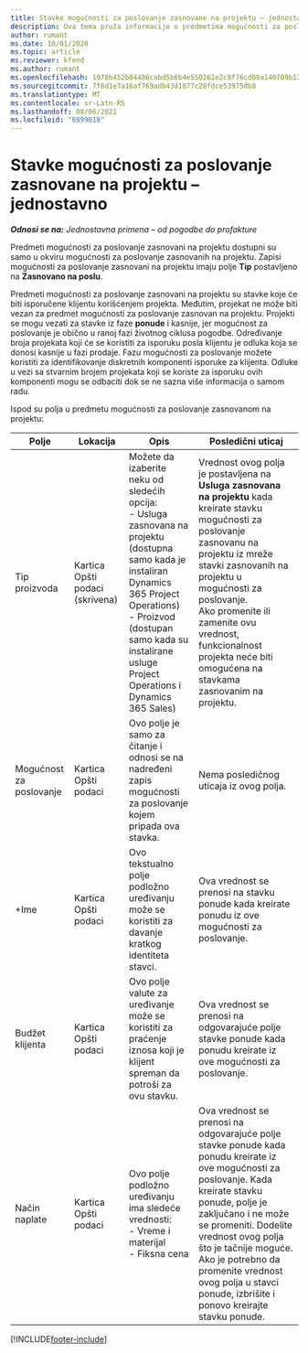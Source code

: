 ```yaml
---
title: Stavke mogućnosti za poslovanje zasnovane na projektu – jednostavno
description: Ova tema pruža informacije o predmetima mogućnosti za poslovanje zasnovanim na projektu. (Pro)
author: rumant
ms.date: 10/01/2020
ms.topic: article
ms.reviewer: kfend
ms.author: rumant
ms.openlocfilehash: 1978b452b84486cabd5b6b4e550261e2c8f76cd89a140709b137ac184c8967c1
ms.sourcegitcommit: 7f8d1e7a16af769adb43d1877c28fdce53975db8
ms.translationtype: MT
ms.contentlocale: sr-Latn-RS
ms.lasthandoff: 08/06/2021
ms.locfileid: "6999018"
---
```

# <a name="project-based-opportunity-lines---lite"></a>Stavke mogućnosti za poslovanje zasnovane na projektu – jednostavno

_**Odnosi se na:** Jednostavna primena – od pogodbe do profakture_

Predmeti mogućnosti za poslovanje zasnovani na projektu dostupni su samo u okviru mogućnosti za poslovanje zasnovanih na projektu. Zapisi mogućnosti za poslovanje zasnovani na projektu imaju polje **Tip** postavljeno na **Zasnovano na poslu**.

Predmeti mogućnosti za poslovanje zasnovani na projektu su stavke koje će biti isporučene klijentu korišćenjem projekta. Međutim, projekat ne može biti vezan za predmet mogućnosti za poslovanje zasnovan na projektu. Projekti se mogu vezati za stavke iz faze **ponude** i kasnije, jer mogućnost za poslovanje je obično u ranoj fazi životnog ciklusa pogodbe. Određivanje broja projekata koji će se koristiti za isporuku posla klijentu je odluka koja se donosi kasnije u fazi prodaje. Fazu mogućnosti za poslovanje možete koristiti za identifikovanje diskretnih komponenti isporuke za klijenta. Odluke u vezi sa stvarnim brojem projekata koji se koriste za isporuku ovih komponenti mogu se odbaciti dok se ne sazna više informacija o samom radu.

Ispod su polja u predmetu mogućnosti za poslovanje zasnovanom na projektu:

| **Polje** | **Lokacija** | **Opis** | **Posledični uticaj** |
| --- | --- | --- | --- |
| Tip proizvoda | Kartica Opšti podaci (skrivena) | Možete da izaberite neku od sledećih opcija:</br>- Usluga zasnovana na projektu (dostupna samo kada je instaliran Dynamics 365 Project Operations)</br>- Proizvod (dostupan samo kada su instalirane usluge Project Operations i Dynamics 365 Sales) | Vrednost ovog polja je postavljena na **Usluga zasnovana na projektu** kada kreirate stavku mogućnosti za poslovanje zasnovanu na projektu iz mreže stavki zasnovanih na projektu u mogućnosti za poslovanje. <br> Ako promenite ili zamenite ovu vrednost, funkcionalnost projekta neće biti omogućena na stavkama zasnovanim na projektu. |
| Mogućnost za poslovanje | Kartica Opšti podaci | Ovo polje je samo za čitanje i odnosi se na nadređeni zapis mogućnosti za poslovanje kojem pripada ova stavka. | Nema posledičnog uticaja iz ovog polja. |
| +Ime | Kartica Opšti podaci | Ovo tekstualno polje podložno uređivanju može se koristiti za davanje kratkog identiteta stavci. | Ova vrednost se prenosi na stavku ponude kada kreirate ponudu iz ove mogućnosti za poslovanje. |
| Budžet klijenta | Kartica Opšti podaci | Ovo polje valute za uređivanje može se koristiti za praćenje iznosa koji je klijent spreman da potroši za ovu stavku. | Ova vrednost se prenosi na odgovarajuće polje stavke ponude kada ponudu kreirate iz ove mogućnosti za poslovanje. |
| Način naplate | Kartica Opšti podaci | Ovo polje podložno uređivanju ima sledeće vrednosti:</br>- Vreme i materijal</br>- Fiksna cena | Ova vrednost se prenosi na odgovarajuće polje stavke ponude kada ponudu kreirate iz ove mogućnosti za poslovanje. Kada kreirate stavku ponude, polje je zaključano i ne može se promeniti. Dodelite vrednost ovog polja što je tačnije moguće. Ako je potrebno da promenite vrednost ovog polja u stavci ponude, izbrišite i ponovo kreirajte stavku ponude. |


[!INCLUDE[footer-include](../../includes/footer-banner.md)]